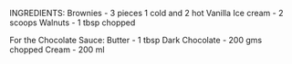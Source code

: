 INGREDIENTS:
Brownies - 3 pieces 1 cold and 2 hot
Vanilla Ice cream - 2 scoops
Walnuts - 1 tbsp chopped

For the Chocolate Sauce:
Butter - 1 tbsp
Dark Chocolate - 200 gms chopped
Cream - 200 ml